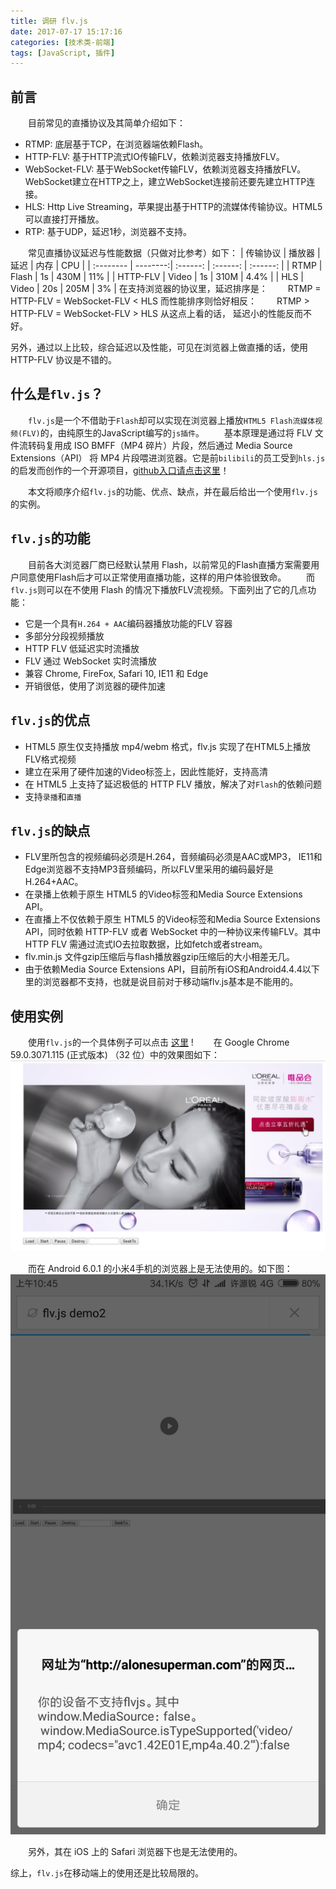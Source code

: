 ```yaml
---
title: 调研 flv.js
date: 2017-07-17 15:17:16
categories: [技术类-前端]
tags: [JavaScript, 插件]
---
```

## 前言
&emsp;&emsp;目前常见的直播协议及其简单介绍如下：
+ RTMP: 底层基于TCP，在浏览器端依赖Flash。
+ HTTP-FLV: 基于HTTP流式IO传输FLV，依赖浏览器支持播放FLV。
+ WebSocket-FLV: 基于WebSocket传输FLV，依赖浏览器支持播放FLV。WebSocket建立在HTTP之上，建立WebSocket连接前还要先建立HTTP连接。
+ HLS: Http Live Streaming，苹果提出基于HTTP的流媒体传输协议。HTML5可以直接打开播放。
+ RTP: 基于UDP，延迟1秒，浏览器不支持。

&emsp;&emsp;常见直播协议延迟与性能数据（只做对比参考）如下：
| 传输协议      |     播放器 |   延迟   |    内存   |   CPU   |
| :-------- | --------:| :------: | :------:  |  :------: |
| RTMP    |   Flash |  1s  |  430M | 11% |
| HTTP-FLV  | Video | 1s  | 310M | 4.4% |
| HLS | Video | 20s | 205M | 3% |
在支持浏览器的协议里，延迟排序是：
&emsp;&emsp;RTMP = HTTP-FLV = WebSocket-FLV < HLS
而性能排序则恰好相反：
&emsp;&emsp;RTMP > HTTP-FLV = WebSocket-FLV > HLS
从这点上看的话， 延迟小的性能反而不好。

另外，通过以上比较，综合延迟以及性能，可见在浏览器上做直播的话，使用 HTTP-FLV 协议是不错的。

## 什么是`flv.js`？
&emsp;&emsp;`flv.js`是一个不借助于`Flash`却可以实现在浏览器上播放`HTML5 Flash流媒体视频(FLV)`的，由纯原生的JavaScript编写的`js插件`。
&emsp;&emsp;基本原理是通过将 FLV 文件流转码复用成 ISO BMFF（MP4 碎片）片段，然后通过 Media Source Extensions（API） 将 MP4 片段喂进浏览器。它是前`bilibili`的员工受到`hls.js`的启发而创作的一个开源项目，[github入口请点击这里](https://github.com/Bilibili/flv.js)！

&emsp;&emsp;本文将顺序介绍`flv.js`的功能、优点、缺点，并在最后给出一个使用`flv.js`的实例。

## `flv.js`的功能
&emsp;&emsp;目前各大浏览器厂商已经默认禁用 Flash，以前常见的Flash直播方案需要用户同意使用Flash后才可以正常使用直播功能，这样的用户体验很致命。
&emsp;&emsp;而`flv.js`则可以在不使用 Flash 的情况下播放FLV流视频。下面列出了它的几点功能：
+ 它是一个具有`H.264 + AAC`编码器播放功能的FLV 容器
+ 多部分分段视频播放
+ HTTP FLV 低延迟实时流播放
+ FLV 通过 WebSocket 实时流播放
+ 兼容 Chrome, FireFox, Safari 10, IE11 和 Edge
+ 开销很低，使用了浏览器的硬件加速

## `flv.js`的优点
+ HTML5 原生仅支持播放 mp4/webm 格式，flv.js 实现了在HTML5上播放FLV格式视频
+ 建立在采用了硬件加速的Video标签上，因此性能好，支持高清
+ 在 HTML5 上支持了延迟极低的 HTTP FLV 播放，解决了对`Flash`的依赖问题
+ 支持`录播`和`直播`

## `flv.js`的缺点
+ FLV里所包含的视频编码必须是H.264，音频编码必须是AAC或MP3， IE11和Edge浏览器不支持MP3音频编码，所以FLV里采用的编码最好是H.264+AAC。
+ 在录播上依赖于原生 HTML5 的Video标签和Media Source Extensions API。
+ 在直播上不仅依赖于原生 HTML5 的Video标签和Media Source Extensions  API，同时依赖 HTTP-FLV 或者 WebSocket 中的一种协议来传输FLV。其中 HTTP FLV 需通过流式IO去拉取数据，比如fetch或者stream。
+ flv.min.js 文件gzip压缩后与flash播放器gzip压缩后的大小相差无几。
+ 由于依赖Media Source Extensions  API，目前所有iOS和Android4.4.4以下里的浏览器都不支持，也就是说目前对于移动端flv.js基本是不能用的。

## 使用实例
&emsp;&emsp;使用`flv.js`的一个具体例子可以点击  [这里](http://alonesuperman.com/show/flv/demo/) !
&emsp;&emsp;在 Google Chrome	59.0.3071.115 (正式版本) （32 位）中的效果图如下：
![chrome 下的效果图](flvjs/1.png)

&emsp;&emsp;而在 Android 6.0.1 的小米4手机的浏览器上是无法使用的。如下图：
![Android 6.0.1 小米4下浏览器的效果图](flvjs/2.png)

&emsp;&emsp;另外，其在 iOS 上的 Safari 浏览器下也是无法使用的。

综上，`flv.js`在移动端上的使用还是比较局限的。